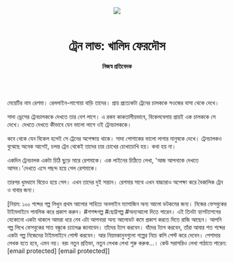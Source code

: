 <div align=center>
<img src=https://images.prothomalo.com/prothomalo-bangla/2021-01/1d75151c-eff9-4e9f-ac28-aebc4618d00f/palo_bangla_og.png />
<br><br>
<h1>ট্রেন লাভ: খালিদ ফেরদৌস</h1> 
<h4>নিজস্ব প্রতিবেদক</h4>
<br><br>
</div>

মেয়েটির নাম রেশমা। রেললাইন-লাগোয়া বাড়ি তাদের। প্রায় প্রত্যেকটা ট্রেনের চালককে সওজের বাসা থেকে দেখে।

সাদা ড্রেসের ট্রেনচালককে দেখতে তার বেশ লাগে। এ রকম কাকতালীয়ভাবে, বিকেলবেলায় প্রায়ই এক চালককে সে দেখে। দেখতে দেখতে কীভাবে যেন ভালো লাগে ওই ট্রেনচালককে।

কবে থেকে যেন বিকেল হলেই সে ট্রেনের অপেক্ষায় থাকে। সাদা পোশাকের ভালো লাগার মানুষকে দেখে। ট্রেনচালকও বুঝেছে অনেক আগেই, চলন্ত ট্রেন থেকেই তাদের চার চোখের চোখাচোখি হয়। কথা হয় না।

একদিন ট্রেনচালক একটা চিঠি ছুড়ে মারে রেশমাকে। এক লাইনের চিঠিতে লেখা, 'আজ আপনাকে দেখতে আসব।'দেখতে এসে পছন্দ হয়ে গেল রেশমাকে।

তারপর ধুমধামে বিয়েও হয়ে গেল। এখন তাদের দুই সন্তান। রেশমার সাথে এখন বাচ্চারাও অপেক্ষা করে বৈকালিক ট্রেন ও বাবার জন্য।

[নিয়ম: ১০০ শব্দের গল্প লিখুন প্রথম আলোর সাহিত্য অনলাইন ম্যাগাজিন অন্য আলো ডটকমের জন্য। নিজের ফেসবুকের টাইমলাইনে পাবলিক করে প্রকাশ করুন। #শশব্দগল্প #ছোট্টগল্প #অন্যআলো দিতে পারেন। এই তিনটা হ্যাশট্যাশগের যেকোনো একটা থাকলে আমরা ধরে নেব এটা আপনারা অন্য আলোডট কমে প্রকাশ করতে দিতে রাজি আছেন। আপনি গল্প লিখে ফেসবুকের সাত বন্ধুকে চ্যালেঞ্জ জানাবেন। তাঁদের ট্যাগ করবেন। যাঁদের ট্যাগ করবেন, তাঁরা আবার শত শব্দের একটা গল্প নিজেদের টাইমলাইনে পোস্ট করবেন। আর নিয়মকানুনগুলো গল্পের নিচে কপি পেস্ট করে দেবেন। পেশাদার লেখক হতে হবে, এমন নয়। বরং নতুন প্রতিভা, নতুন লেখক লেখা শুরু করুক...। কেউ সরাসরিও লেখা পাঠাতে পারেন: [email protected] [email protected]]
